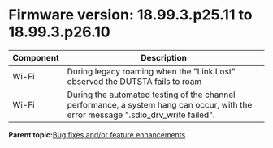 # Firmware version: 18.99.3.p25.11 to 18.99.3.p26.10

|Component|Description|
|-----------|-------------|
|Wi-Fi|During legacy roaming when the "Link Lost" observed the DUTSTA fails to roam|
|Wi-Fi|During the automated testing of the channel performance, a system hang can occur, with the error message ".sdio_drv_write failed".|

**Parent topic:**[Bug fixes and/or feature enhancements](../topics/bug_fixes_andor_feature_enhancements_04.md)

